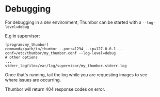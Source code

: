 # Debugging

For debugging in a dev environment, Thumbor can be started with a ```--log-level=debug```

E.g in supervisor:

```
[program:my_thumbor]
command=/path/to/thumbor --port=1234 --ip=127.0.0.1 --conf=/etc/thumbor/my_thumbor.conf --log-level=debug
# other options
...
stderr_logfile=/var/log/supervisor/my_thumbor.stderr.log
```
Once that's running, tail the log while you are requesting images to see where issues are occurring.

Thumbor will return 404 response codes on error.
